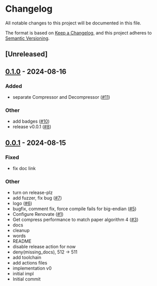 # Changelog
All notable changes to this project will be documented in this file.

The format is based on [Keep a Changelog](https://keepachangelog.com/en/1.0.0/),
and this project adheres to [Semantic Versioning](https://semver.org/spec/v2.0.0.html).

## [Unreleased]

## [0.1.0](https://github.com/spiraldb/fsst/compare/v0.0.1...v0.1.0) - 2024-08-16

### Added
- separate Compressor and Decompressor ([#11](https://github.com/spiraldb/fsst/pull/11))

### Other
- add badges ([#10](https://github.com/spiraldb/fsst/pull/10))
- release v0.0.1 ([#8](https://github.com/spiraldb/fsst/pull/8))

## [0.0.1](https://github.com/spiraldb/fsst/releases/tag/v0.0.1) - 2024-08-15

### Fixed
- fix doc link

### Other
- turn on release-plz
- add fuzzer, fix bug ([#7](https://github.com/spiraldb/fsst/pull/7))
- logo ([#6](https://github.com/spiraldb/fsst/pull/6))
- bugfix, comment fix, force compile fails for big-endian ([#5](https://github.com/spiraldb/fsst/pull/5))
- Configure Renovate ([#1](https://github.com/spiraldb/fsst/pull/1))
- Get compress performance to match paper algorithm 4 ([#3](https://github.com/spiraldb/fsst/pull/3))
- docs
- cleanup
- words
- README
- disable release action for now
- deny(missing_docs), 512 -> 511
- add toolchain
- add actions files
- implementation v0
- initial impl
- Initial commit
